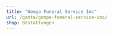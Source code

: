 ```yaml
---
title: "Gompa Funeral Service Inc"
url: /ganta/gompa-funeral-service-inc/
shop: Bestattungen
---
```

